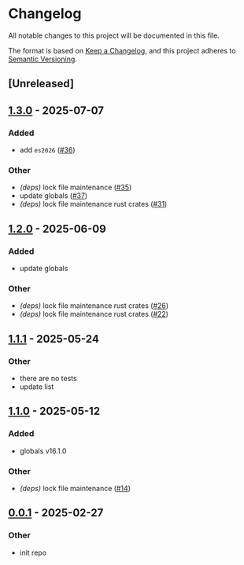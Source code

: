 # Changelog

All notable changes to this project will be documented in this file.

The format is based on [Keep a Changelog](https://keepachangelog.com/en/1.0.0/),
and this project adheres to [Semantic Versioning](https://semver.org/spec/v2.0.0.html).

## [Unreleased]

## [1.3.0](https://github.com/oxc-project/javascript-globals/compare/javascript-globals-v1.2.0...javascript-globals-v1.3.0) - 2025-07-07

### Added

- add `es2026` ([#36](https://github.com/oxc-project/javascript-globals/pull/36))

### Other

- *(deps)* lock file maintenance ([#35](https://github.com/oxc-project/javascript-globals/pull/35))
- update globals ([#37](https://github.com/oxc-project/javascript-globals/pull/37))
- *(deps)* lock file maintenance rust crates ([#31](https://github.com/oxc-project/javascript-globals/pull/31))

## [1.2.0](https://github.com/oxc-project/javascript-globals/compare/javascript-globals-v1.1.1...javascript-globals-v1.2.0) - 2025-06-09

### Added

- update globals

### Other

- *(deps)* lock file maintenance rust crates ([#26](https://github.com/oxc-project/javascript-globals/pull/26))
- *(deps)* lock file maintenance rust crates ([#22](https://github.com/oxc-project/javascript-globals/pull/22))

## [1.1.1](https://github.com/oxc-project/javascript-globals/compare/javascript-globals-v1.1.0...javascript-globals-v1.1.1) - 2025-05-24

### Other

- there are no tests
- update list

## [1.1.0](https://github.com/oxc-project/javascript-globals/compare/javascript-globals-v1.0.0...javascript-globals-v1.1.0) - 2025-05-12

### Added

- globals v16.1.0

### Other

- *(deps)* lock file maintenance ([#14](https://github.com/oxc-project/javascript-globals/pull/14))

## [0.0.1](https://github.com/oxc-project/javascript-globals/releases/tag/javascript-globals-v0.0.1) - 2025-02-27

### Other

- init repo
